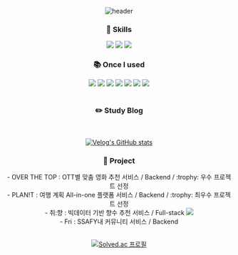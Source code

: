 <div align="center"> 
  
  ![header](https://capsule-render.vercel.app/api?type=cylinder&animation=fadeIn&text=Kyong's%20github&color=gradient&fontSize=40)
    
  ### :wrench: Skills
  <img src="https://img.shields.io/badge/JAVA-007396?style=for-the-badge&logo=java&logoColor=white">
  <img src="https://img.shields.io/badge/Python-3776AB?style=for-the-badge&logo=Python&logoColor=white">
  <img src="https://img.shields.io/badge/springboot-6DB33F?style=for-the-badge&logo=springboot&logoColor=white">
  
  <br/>
  
  ### :books: Once I used
  <img src="https://img.shields.io/badge/django-092E20?style=flat-round-square&logo=django&logoColor=white">
  <img src="https://img.shields.io/badge/MySQL-4479A1?style=flat-round-square&logo=MySQL&logoColor=white">
  <img src="https://img.shields.io/badge/MariaDB-003545?style=flat-round-square&logo=MariaDB&logoColor=white">
  <img src="https://img.shields.io/badge/JavaScript-F7DF1E?style=flat-round-square&logo=javascript&logoColor=white">
  <img src="https://img.shields.io/badge/React-61DAFB?style=flat-round-square&logo=react&logoColor=white">
  <img src="https://img.shields.io/badge/html5-E34F26?style=flat-round-square&logo=html5&logoColor=white">
  <img src="https://img.shields.io/badge/css3-1572B6?style=flat-round-square&logo=css3&logoColor=white">
  
  <br/>
  <br/>
  

  
  ### :pencil2: Study Blog
   
  <br/>

  [![Velog's GitHub stats](https://velog-readme-stats.vercel.app/api?name=hagnoykmik)](https://velog.io/@hagnoykmik)
  <br/>
</div> 

<div align="center"> 

  ### :office: Project
  <div> - OVER THE TOP : OTT별 맞춤 영화 추천 서비스 / Backend / :trophy: 우수 프로젝트 선정 </div>
  <div> - PLAN!T : 여행 계획 All-in-one 플랫폼 서비스 / Backend / :trophy: 최우수 프로젝트 선정 </div>
  <div> - 취:향 : 빅데이터 기반 향수 추천 서비스 / Full-stack  
    <a href="https://makeyourpreference.com/" target="_blank"><img src="https://img.shields.io/badge/취:향 바로가기-000?style=flat-round-square"></a> 
  </div>
  <div>- Fri : SSAFY내 커뮤니티 서비스 / Backend </div> 
</div>
</br>




<div align="center"> 

  [![Solved.ac 프로필](http://mazassumnida.wtf/api/generate_badge?boj=rlaruddk)](https://solved.ac/rlaruddk)

</div>

